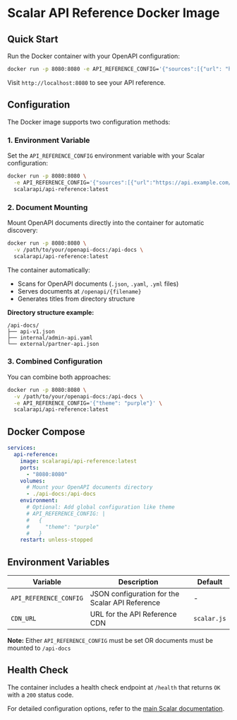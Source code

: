 # Scalar API Reference Docker Image

## Quick Start

Run the Docker container with your OpenAPI configuration:

```bash
docker run -p 8080:8080 -e API_REFERENCE_CONFIG='{"sources":[{"url": "https://registry.scalar.com/@scalar/apis/galaxy/latest?format=json"}],"theme": "purple"}' scalarapi/api-reference:latest
```

Visit `http://localhost:8080` to see your API reference.

## Configuration

The Docker image supports two configuration methods:

### 1. Environment Variable

Set the `API_REFERENCE_CONFIG` environment variable with your Scalar configuration:

```bash
docker run -p 8080:8080 \
  -e API_REFERENCE_CONFIG='{"sources":[{"url":"https://api.example.com/openapi.json"}],"theme":"purple"}' \
  scalarapi/api-reference:latest
```

### 2. Document Mounting

Mount OpenAPI documents directly into the container for automatic discovery:

```bash
docker run -p 8080:8080 \
  -v /path/to/your/openapi-docs:/api-docs \
  scalarapi/api-reference:latest
```

The container automatically:
- Scans for OpenAPI documents (`.json`, `.yaml`, `.yml` files)
- Serves documents at `/openapi/{filename}`
- Generates titles from directory structure

**Directory structure example:**
```
/api-docs/
├── api-v1.json
├── internal/admin-api.yaml
└── external/partner-api.json
```

### 3. Combined Configuration

You can combine both approaches:

```bash
docker run -p 8080:8080 \
  -v /path/to/your/openapi-docs:/api-docs \
  -e API_REFERENCE_CONFIG='{"theme": "purple"}' \
  scalarapi/api-reference:latest
```

## Docker Compose

```yaml
services:
  api-reference:
    image: scalarapi/api-reference:latest
    ports:
      - "8080:8080"
    volumes:
      # Mount your OpenAPI documents directory
      - ./api-docs:/api-docs
    environment:
      # Optional: Add global configuration like theme
      # API_REFERENCE_CONFIG: |
      #   {
      #     "theme": "purple"
      #   }
    restart: unless-stopped
```

## Environment Variables

| Variable               | Description                                                    | Default |
| ---------------------- | -------------------------------------------------------------- | ------- |
| `API_REFERENCE_CONFIG` | JSON configuration for the Scalar API Reference                | - |
| `CDN_URL`              | URL for the API Reference CDN                                 | `scalar.js` |

**Note:** Either `API_REFERENCE_CONFIG` must be set OR documents must be mounted to `/api-docs`

## Health Check

The container includes a health check endpoint at `/health` that returns `OK` with a `200` status code.

For detailed configuration options, refer to the [main Scalar documentation](https://guides.scalar.com/scalar/scalar-api-references/configuration).
